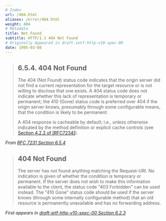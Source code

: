 ```yaml
---
# Index
url: /404.html
aliases: /error/404.html
weight: 404
# Metadata
title: Not Found
subtitle: HTTP/1.1 404 Not Found
# Originally Appeared in draft-ietf-http-v10-spec-00
date: 1995-03-08
---
```


> ## 6.5.4.  404 Not Found
>
> The 404 (Not Found) status code indicates that the origin server did
> not find a current representation for the target resource or is not
> willing to disclose that one exists.  A 404 status code does not
> indicate whether this lack of representation is temporary or
> permanent; the 410 (Gone) status code is preferred over 404 if the
> origin server knows, presumably through some configurable means, that
> the condition is likely to be permanent.
>
> A 404 response is cacheable by default; i.e., unless otherwise
> indicated by the method definition or explicit cache controls (see
> [Section 4.2.2 of [RFC7234]](https://tools.ietf.org/html/rfc7234#section-4.2.2)).

<cite>From [RFC 7231 Section 6.5.4](https://tools.ietf.org/html/rfc7231#section-6.5.4)</cite>

> ## 404 Not Found
>
> The server has not found anything matching the Request-URI. No
> indication is given of whether the condition is temporary or
> permanent. If the server does not wish to make this information
> available to the client, the status code "403 Forbidden" can be
> used instead. The "410 Gone" status code should be used if the
> server knows (through some internally configurable method) that an
> old resource is permanently unavailable and has no forwarding
> address.

<cite>First appears in [draft-ietf-http-v10-spec-00 Section 6.2.3](https://tools.ietf.org/html/draft-ietf-http-v10-spec-00#section-6.2.3)</cite>
